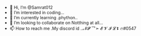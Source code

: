 - 👋 Hi, I’m @Samrat012
- 👀 I’m interested in coding...
- 🌱 I’m currently learning .phython..
- 💞️ I’m looking to collaborate on Notthing at all...
- 📫 How to reach me .My discord id ..𝓝𝓟  乛➣ 𝓔 𝓥 𝓘 𝓛 ꔪ 🔥#0547

<!---
Samrat012/Samrat012 is a ✨ special ✨ repository because its `README.md` (this file) appears on your GitHub profile.
You can click the Preview link to take a look at your changes.
--->
